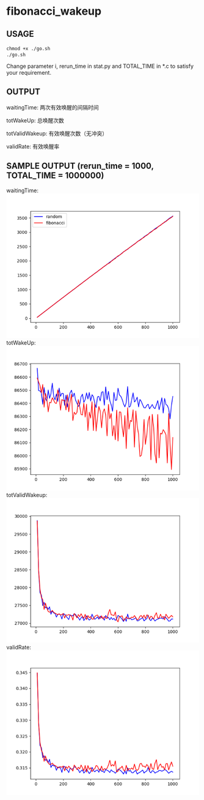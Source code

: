 # fibonacci_wakeup

## USAGE

	chmod +x ./go.sh
	./go.sh

Change parameter i, rerun_time in stat.py and TOTAL_TIME in *.c to satisfy your requirement.

## OUTPUT

waitingTime: 两次有效唤醒的间隔时间

totWakeUp: 总唤醒次数

totValidWakeup: 有效唤醒次数（无冲突）

validRate: 有效唤醒率

## SAMPLE OUTPUT (rerun_time = 1000, TOTAL_TIME = 1000000)

waitingTime:
![](https://github.com/bonboru93/fibonacci_wakeup/blob/master/waitingTime.png)
totWakeUp:
![](https://github.com/bonboru93/fibonacci_wakeup/blob/master/totWakeup.png)
totValidWakeup:
![](https://github.com/bonboru93/fibonacci_wakeup/blob/master/totValidWakeup.png)
validRate:
![](https://github.com/bonboru93/fibonacci_wakeup/blob/master/validRate.png)
